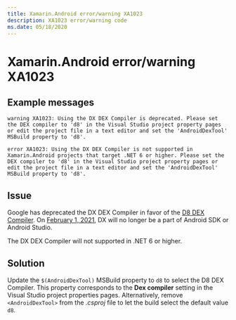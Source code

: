 ```yaml
---
title: Xamarin.Android error/warning XA1023
description: XA1023 error/warning code
ms.date: 05/18/2020
---
```

# Xamarin.Android error/warning XA1023

## Example messages

```
warning XA1023: Using the DX DEX Compiler is deprecated. Please set the DEX compiler to 'd8' in the Visual Studio project property pages or edit the project file in a text editor and set the 'AndroidDexTool' MSBuild property to 'd8'.
```

```
error XA1023: Using the DX DEX Compiler is not supported in Xamarin.Android projects that target .NET 6 or higher. Please set the DEX compiler to 'd8' in the Visual Studio project property pages or edit the project file in a text editor and set the 'AndroidDexTool' MSBuild property to 'd8'.
```

## Issue

Google has deprecated the DX DEX Compiler in favor of the [D8 DEX
Compiler][d8]. On [February 1, 2021][dx], DX will no longer be a part
of Android SDK or Android Studio.

The DX DEX Compiler will not supported in .NET 6 or higher.

[d8]: https://developer.android.com/studio/command-line/d8
[dx]: https://android-developers.googleblog.com/2020/02/the-path-to-dx-deprecation.html

## Solution

Update the `$(AndroidDexTool)` MSBuild property to `d8` to select the
D8 DEX Compiler. This property corresponds to the **Dex compiler**
setting in the Visual Studio project properties pages. Alternatively,
remove `<AndroidDexTool>` from the _.csproj_ file to let the build
select the default value `d8`.
